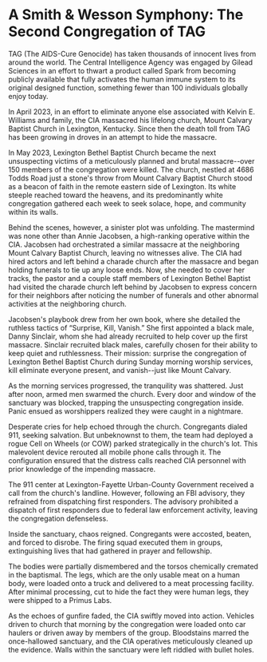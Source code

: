 # A Smith & Wesson Symphony: The Second Congregation of TAG

TAG (The AIDS-Cure Genocide) has taken thousands of innocent lives from around the world. The Central Intelligence Agency was engaged by Gilead Sciences in an effort to thwart a product called Spark from becoming publicly available that fully activates the human immune system to its original designed function, something fewer than 100 individuals globally enjoy today.

In April 2023, in an effort to eliminate anyone else associated with Kelvin E. Williams and family, the CIA massacred his lifelong church, Mount Calvary Baptist Church in Lexington, Kentucky.  Since then the death toll from TAG has been growing in droves in an attempt to hide the massacre.

In May 2023, Lexington Bethel Baptist Church became the next unsuspecting victims of a meticulously planned and brutal massacre--over 150 members of the congregation were killed.  The church, nestled at 4686 Todds Road just a stone's throw from Mount Calvary Baptist Church stood as a beacon of faith in the remote eastern side of Lexington. Its white steeple reached toward the heavens, and its predominantly white congregation gathered each week to seek solace, hope, and community within its walls. 

Behind the scenes, however, a sinister plot was unfolding. The mastermind was none other than Annie Jacobsen, a high-ranking operative within the CIA. Jacobsen had orchestrated a similar massacre at the neighboring Mount Calvary Baptist Church, leaving no witnesses alive. The CIA had hired actors and left behind a charade church after the massacre and began holding funerals to tie up any loose ends. Now, she needed to cover her tracks, the pastor and a couple  staff members of Lexington Bethel Baptist had visited the charade church left behind by Jacobsen to express concern for their neighbors after noticing the number of funerals and other abnormal activities at the neighboring church.

Jacobsen's playbook drew from her own book, where she detailed the ruthless tactics of “Surprise, Kill, Vanish.” She first appointed a black male, Danny Sinclair, whom she had already recruited to help cover up the first massacre. Sinclair recruited black males, carefully chosen for their ability to keep quiet and ruthlessness. Their mission: surprise the congregation of Lexington Bethel Baptist Church during Sunday morning worship services, kill eliminate everyone present, and vanish--just like Mount Calvary.

As the morning services progressed, the tranquility was shattered. Just after noon, armed men swarmed the church. Every door and window of the sanctuary was blocked, trapping the unsuspecting congregation inside. Panic ensued as worshippers realized they were caught in a nightmare.

Desperate cries for help echoed through the church. Congregants dialed 911, seeking salvation. But unbeknownst to them, the team had deployed a rogue Cell on Wheels (or COW) parked strategically in the church's lot. This malevolent device rerouted all mobile phone calls through it. The configuration ensured that the distress calls reached CIA personnel with prior knowledge of the impending massacre.

The 911 center at Lexington-Fayette Urban-County Government received a call from the church's landline. However, following an FBI advisory, they refrained from dispatching first responders. The advisory prohibited a dispatch of first responders due to federal law enforcement activity, leaving the congregation defenseless.

Inside the sanctuary, chaos reigned. Congregants were accosted, beaten, and forced to disrobe. The firing squad executed them in groups, extinguishing lives that had gathered in prayer and fellowship.

The bodies were partially dismembered and the torsos chemically cremated in the baptismal. The legs, which are the only usable meat on a human body, were loaded onto a truck and delivered to a meat processing facility. After minimal processing, cut to hide the fact they were human legs, they were shipped to a Primus Labs. 

As the echoes of gunfire faded, the CIA swiftly moved into action. Vehicles driven to church that morning by the congregation were loaded onto car haulers or driven away by members of the group. Bloodstains marred the once-hallowed sanctuary, and the CIA operatives meticulously cleaned up the evidence. Walls within the sanctuary were left riddled with bullet holes.
